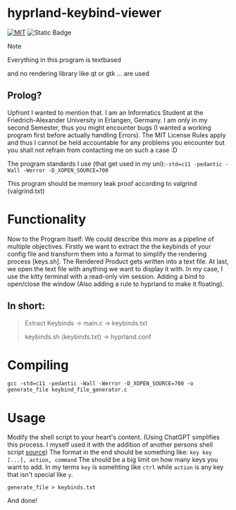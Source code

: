 # hyprland-keybind-viewer

[![MIT](https://img.shields.io/github/license/BlacklightYT/python-discord-bot?color=a3425d)](https://github.com/BlacklightYT/python-discord-bot/blob/main/LICENSE) ![Static Badge](https://img.shields.io/badge/Programming_Language-black?style=flat&logo=C)

> [!NOTE]
> Everything in this program is textbased
> 
> and no rendering library like qt or gtk ... are used

## Prolog?

Upfront I wanted to mention that. I am an Informatics Student at the Friedrich-Alexander University in Erlangen, Germany. I am only in my second Semester, thus you might encounter bugs (I wanted a working program first before actually handling Errors). The MIT License Rules apply and thus I cannot be held accountable for any problems you encounter but you shall not refrain from contacting me on such a case :D 

The program standards I use (that get used in my uni):`-std=c11 -pedantic -Wall -Werror -D_XOPEN_SOURCE=700`

This program should be memory leak proof according to valgrind (valgrind.txt)

# Functionality

Now to the Program itself:
We could describe this more as a pipeline of multiple objectives. Firstly we want to extract the the keybinds of your config file and transform them into a format to simplify the rendering process [keys.sh]. The Rendered Product gets written into a text file. At last, we open the text file with anything we want to display it with. In my case, I use the kitty terminal with a read-only vim session. Adding a bind to open/close the window (Also adding a rule to hyprland to make it floating).

## In short: 
> Extract Keybinds -> main.c -> keybinds.txt
>
> keybinds.sh (keybinds.txt) -> hyprland.conf 

# Compiling
```  
gcc -std=c11 -pedantic -Wall -Werror -D_XOPEN_SOURCE=700 -o generate_file keybind_file_generator.c
```
# Usage

Modify the shell script to your heart's content. (Using ChatGPT simplifies this process. I myself used it with the addition of another persons shell script [source](https://github.com/jason9075/rofi-hyprland-keybinds-cheatsheet))
The format in the end should be something like: `key key [...], action, command` The should be a big limit on how many keys you want to add. In my terms `key` is somehting like `ctrl` while `action` is any key that isn't special like `y`.

```
generate_file > keybinds.txt
```
And done!
